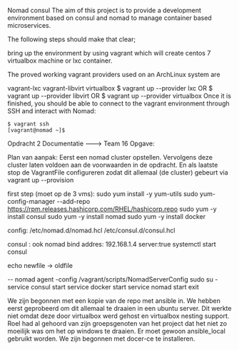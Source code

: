 Nomad consul
The aim of this project is to provide a development environment based on consul and nomad to manage container based microservices.

The following steps should make that clear;

bring up the environment by using vagrant which will create centos 7 virtualbox machine or lxc container.

The proved working vagrant providers used on an ArchLinux system are

vagrant-lxc
vagrant-libvirt
virtualbox
    $ vagrant up --provider lxc
    OR
    $ vagrant up --provider libvirt
    OR
    $ vagrant up --provider virtualbox
Once it is finished, you should be able to connect to the vagrant environment through SSH and interact with Nomad:

    $ vagrant ssh
    [vagrant@nomad ~]$
    
Opdracht 2 Documentatie ---> Team 16 
Opgave:






Plan van aanpak: Eerst een nomad cluster opstellen. Vervolgens deze cluster laten voldoen aan de voorwaarden in de opdracht. En als laatste stop de VagrantFile configureren zodat dit allemaal (de cluster) gebeurt via vagrant up --provision

first step (moet op de 3 vms): sudo yum install -y yum-utils sudo yum-config-manager --add-repo https://rpm.releases.hashicorp.com/RHEL/hashicorp.repo sudo yum -y install consul sudo yum -y install nomad sudo yum -y install docker

config: /etc/nomad.d/nomad.hcl /etc/consul.d/consul.hcl

consul : ook nomad bind addres: 192.168.1.4 server:true systemctl start consul

echo newfile -> oldfile

-- nomad agent -config /vagrant/scripts/NomadServerConfig sudo su - service consul start service docker start service nomad start exit



We zijn begonnen met een kopie van de repo met ansible in.
We hebben eerst geprobeerd om dit allemaal te draaien in een ubuntu server.
Dit werkte niet omdat deze door virtualbox werd gehost en virtualbox nesting support.
Roel had al gehoord van zijn groepsgenoten van het project dat het niet zo moeilijk was om het op windows te draaien.
Er moet gewoon ansible_local gebruikt worden.
We zijn begonnen met docer-ce te installeren.
